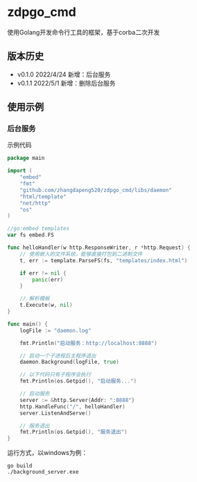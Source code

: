 # zdpgo_cmd
使用Golang开发命令行工具的框架，基于corba二次开发

## 版本历史
- v0.1.0 2022/4/24 新增：后台服务
- v0.1.1 2022/5/1 新增：删除后台服务

## 使用示例
### 后台服务
示例代码
```go
package main

import (
	"embed"
	"fmt"
	"github.com/zhangdapeng520/zdpgo_cmd/libs/daemon"
	"html/template"
	"net/http"
	"os"
)

//go:embed templates
var fs embed.FS

func helloHandler(w http.ResponseWriter, r *http.Request) {
	// 使用嵌入的文件系统，能够直接打包到二进制文件
	t, err := template.ParseFS(fs, "templates/index.html")

	if err != nil {
		panic(err)
	}

	// 解析模板
	t.Execute(w, nil)
}

func main() {
	logFile := "daemon.log"

	fmt.Println("启动服务：http://localhost:8888")

	// 启动一个子进程后主程序退出
	daemon.Background(logFile, true)

	// 以下代码只有子程序会执行
	fmt.Println(os.Getpid(), "启动服务...")

	// 启动服务
	server := &http.Server{Addr: ":8888"}
	http.HandleFunc("/", helloHandler)
	server.ListenAndServe()

	// 服务退出
	fmt.Println(os.Getpid(), "服务退出")
}
```

运行方式，以windows为例：
```shell
go build
./background_server.exe
```

